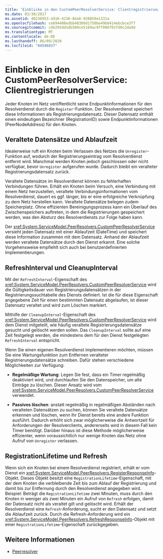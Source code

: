 ```yaml
---
title: 'Einblicke in den CustomPeerResolverService: Clientregistrierungen'
ms.date: 03/30/2017
ms.assetid: 40236953-a916-4236-84a6-928859e1331a
ms.openlocfilehash: ce694408edbb40309d1750be49b8414ebcbce3f7
ms.sourcegitcommit: cdb295dd1db589ce5169ac9ff096f01fd0c2da9d
ms.translationtype: MT
ms.contentlocale: de-DE
ms.lasthandoff: 06/09/2020
ms.locfileid: "84596837"
---
```

# <a name="inside-the-custompeerresolverservice-client-registrations"></a>Einblicke in den CustomPeerResolverService: Clientregistrierungen
Jeder Knoten im Netz veröffentlicht seine Endpunktinformationen für den Resolverdienst durch die `Register`-Funktion. Der Resolverdienst speichert diese Informationen als Registrierungsdatensatz. Dieser Datensatz enthält einen eindeutigen Bezeichner (RegistrationID) sowie Endpunktinformationen (PeerNodeAddress) für den Knoten.  
  
## <a name="stale-records-and-expiration-time"></a>Veraltete Datensätze und Ablaufzeit  
 Idealerweise ruft ein Knoten beim Verlassen des Netzes die `Unregister`- Funktion auf, wodurch der Registrierungseintrag vom Resolverdienst entfernt wird. Manchmal werden Knoten jedoch geschlossen oder nicht verfügbar, bevor `Unregister` aufgerufen wurde. Dadurch bleibt ein veralteter Registrierungsdatensatz zurück.  
  
 Veraltete Datensätze im Resolverdienst können zu fehlerhaften Verbindungen führen. Erhält ein Knoten beim Versuch, eine Verbindung mit einem Netz herzustellen, veraltete Verbindungsinformationen vom Resolverdienst, dauert es ggf. länger, bis er eine erfolgreiche Verknüpfung zu dem Netz herstellen kann. Veraltete Datensätze belegen zudem Speicherplatz. Ohne effizienten Bereinigungsprozess kann ein Überlauf des Zwischenspeichers auftreten, in dem die Registrierungen gespeichert werden, was den Absturz des Resolverdiensts zur Folge haben kann.  
  
 Der <xref:System.ServiceModel.PeerResolvers.CustomPeerResolverService> versieht jeden Datensatz mit einer Ablaufzeit (DateTime) und speichert diese Information zusammen mit dem Datensatz. Anhand der Ablaufzeit werden veraltete Datensätze durch den Dienst erkannt. Eine solche Vorgehensweise empfiehlt sich auch bei benutzerdefinierten Implementierungen.  
  
## <a name="refreshinterval-and-cleanupinterval"></a>RefreshInterval und CleanupInterval  
 Mit der `RefreshInterval`-Eigenschaft des <xref:System.ServiceModel.PeerResolvers.CustomPeerResolverService> wird die Gültigkeitsdauer von Registrierungsdatensätzen in der Registrierungssuchtabelle des Diensts definiert. Ist die für diese Eigenschaft angegebene Zeit für einen bestimmten Datensatz abgelaufen, ist dieser Datensatz veraltet und wird zum Löschen markiert.  
  
 Mithilfe der `CleanupInterval`-Eigenschaft des <xref:System.ServiceModel.PeerResolvers.CustomPeerResolverService> wird dem Dienst mitgeteilt, wie häufig veraltete Registrierungsdatensätze gesucht und gelöscht werden sollen. Das `CleanupInterval` sollte auf eine Zeit festgelegt werden, die mindestens dem für den Dienst festgelegten `RefreshInterval` entspricht.  
  
 Wenn Sie einen eigenen Resolverdienst implementieren möchten, müssen Sie eine Wartungsfunktion zum Entfernen veralteter Registrierungsdatensätze schreiben. Dafür stehen verschiedene Möglichkeiten zur Verfügung:  
  
- **Regelmäßige Wartung**: Legen Sie fest, dass ein Timer regelmäßig deaktiviert wird, und durchlaufen Sie den Datenspeicher, um alte Einträge zu löschen. Dieser Ansatz wird vom <xref:System.ServiceModel.PeerResolvers.CustomPeerResolverService> verwendet.  
  
- **Passives löschen**: anstatt regelmäßig in regelmäßigen Abständen nach veralteten Datensätzen zu suchen, können Sie veraltete Datensätze erkennen und löschen, wenn Ihr Dienst bereits eine andere Funktion ausführt. Dadurch erhöht sich zwar möglicherweise die Antwortzeit für Anforderungen der Resolverclients, andererseits wird in diesem Fall kein Timer benötigt. Darüber hinaus ist diese Methode möglicherweise effizienter, wenn voraussichtlich nur wenige Knoten das Netz ohne Aufruf von `Unregister` verlassen.  
  
## <a name="registrationlifetime-and-refresh"></a>RegistrationLifetime und Refresh  
 Wenn sich ein Knoten bei einem Resolverdienst registriert, erhält er vom Dienst ein <xref:System.ServiceModel.PeerResolvers.RegisterResponseInfo>-Objekt. Dieses Objekt besitzt eine `RegistrationLifetime`-Eigenschaft, mit der dem Knoten die verbleibende Zeit bis zum Ablauf der Registrierung und damit bis zur Entfernung durch den Resolverdienst angegeben wird. Beispiel: Beträgt die `RegistrationLifetime` zwei Minuten, muss durch den Knoten in weniger als zwei Minuten ein Aufruf von `Refresh` erfolgen, damit der Datensatz nicht als veraltet gilt und gelöscht wird. Erhält der Resolverdienst eine `Refresh`-Anforderung, sucht er den Datensatz und setzt die Ablaufzeit zurück. Durch die Refresh-Anforderung wird ein <xref:System.ServiceModel.PeerResolvers.RefreshResponseInfo>-Objekt mit einer `RegistrationLifetime`-Eigenschaft zurückgegeben.  
  
## <a name="see-also"></a>Weitere Informationen

- [Peerresolver](peer-resolvers.md)

